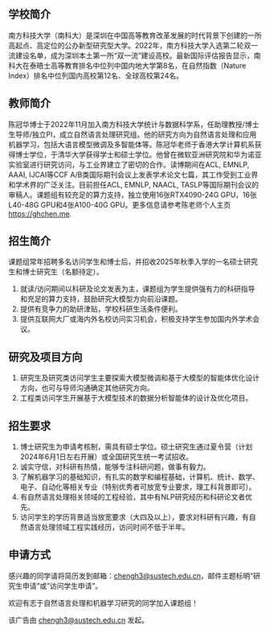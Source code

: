 ## 学校简介

南方科技大学（南科大）是深圳在中国高等教育改革发展的时代背景下创建的一所高起点、高定位的公办新型研究型大学。2022年，南方科技大学入选第二轮双一流建设名单，成为深圳本土第一所“双一流”建设高校。最新国际评估报告显示，南科大在泰晤士高等教育排名中位列中国内地大学第8名，在自然指数（Nature Index）排名中位列国内高校第12名、全球高校第24名。

## 教师简介

陈冠华博士于2022年11月加入南方科技大学统计与数据科学系，任助理教授/博士生导师/独立PI，成立自然语言处理研究组。他的研究方向为自然语言处理和应用机器学习，包括大语言模型微调及多智能体等。陈冠华老师于香港大学计算机系获得博士学位，于清华大学获得学士和硕士学位。他曾在微软亚洲研究院和华为诺亚实验室进行研究访问，与工业界建立了密切的合作。读博期间在ACL, EMNLP, AAAI, IJCAI等CCF A/B类国际期刊会议上发表学术论文七篇，其工作受到工业界和学术界的广泛关注。目前担任ACL, EMNLP, NAACL, TASLP等国际期刊会议的审稿人。课题组有较充足的算力支持，独立使用16张RTX4090-24G GPU，16张L40-48G GPU和4张A100-40G GPU。更多信息请参考陈老师个人主页 https://ghchen.me.

## 招生简介

课题组常年招聘多名访问学生和博士后，并招收2025年秋季入学的一名硕士研究生和博士研究生（名额待定）。

1. 就读/访问期间以科研及论文发表为主，课题组为学生提供强有力的科研指导和充足的算力支持，鼓励研究大模型方向前沿课题。
2. 提供有竞争力的助研津贴，学校科研生活条件便利。
3. 提供互联网大厂或海内外名校访问实习机会，积极支持学生参加国内外学术会议。

## 研究及项目方向

1. 研究生及研究类访问学生主要探索大模型微调和基于大模型的智能体优化设计方向，也可与导师沟通确定其他研究方向。
2. 工程类访问学生开展基于大模型技术的数据分析智能体的设计及优化项目。

## 招生要求

1. 博士研究生为申请考核制，需具有硕士学位。硕士研究生通过夏令营（计划2024年6月1日左右开展）或全国研究生统一考试招收。
2. 诚实守信，对科研有热情，能够专注科研问题，做事有毅力。
3. 了解机器学习的基础知识，有扎实的数学和编程基础，计算机、统计、数学、电子、自动化等相关专业（特别优秀者可放宽专业要求，理工科背景即可）。
4. 有自然语言处理相关领域的工程经验，其中有NLP研究经历和科研论文者优先。
5. 访问学生的学历背景适当放宽要求（大四及以上），要求对科研有兴趣，有自然语言处理领域工程实践经历，访问时间不低于半年。

## 申请方式

感兴趣的同学请将简历发到邮箱：chengh3@sustech.edu.cn，邮件主题标明“研究生申请”或”访问学生申请”。

欢迎有志于自然语言处理和机器学习研究的同学加入课题组！

该广告由 chengh3@sustech.edu.cn 发起。
